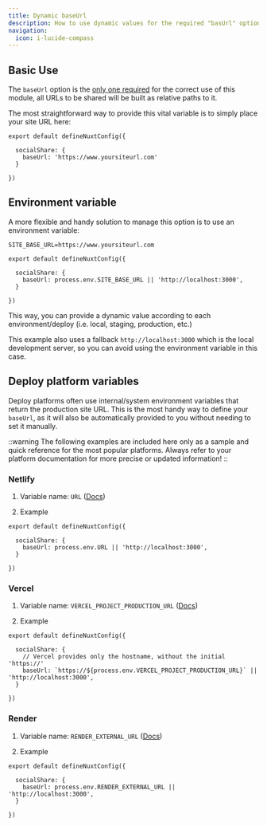 ```yaml
---
title: Dynamic baseUrl
description: How to use dynamic values for the required "basUrl" option
navigation:
  icon: i-lucide-compass
---
```


## Basic Use

The `baseUrl` option is the [only one required](/getting-started/options#options) for the correct use of this module, all URLs to be shared will be built as relative paths to it.

The most straightforward way to provide this vital variable is to simply place your site URL here:

```ts[nuxt.config.ts]
export default defineNuxtConfig({

  socialShare: {
    baseUrl: 'https://www.yoursiteurl.com'
  }

})
```

## Environment variable

A more flexible and handy solution to manage this option is to use an environment variable:

```ini[.env]
SITE_BASE_URL=https://www.yoursiteurl.com
```

```ts[nuxt.config.ts]
export default defineNuxtConfig({

  socialShare: {
    baseUrl: process.env.SITE_BASE_URL || 'http://localhost:3000',
  }

})
```

This way, you can provide a dynamic value according to each environment/deploy (i.e. local, staging, production, etc.)

This example also uses a fallback `http://localhost:3000` which is the local development server, so you can avoid using the environment variable in this case.

## Deploy platform variables

Deploy platforms often use internal/system environment variables that return the production site URL. This is the most handy way to define your `baseUrl`, as it will also be automatically provided to you without needing to set it manually.

::warning
The following examples are included here only as a sample and quick reference for the most popular platforms. Always refer to your platform documentation for more precise or updated information!
::

### Netlify

1. Variable name: `URL` ([Docs](https://docs.netlify.com/configure-builds/environment-variables/#deploy-urls-and-metadata))

2. Example

```ts[nuxt.config.ts]
export default defineNuxtConfig({

  socialShare: {
    baseUrl: process.env.URL || 'http://localhost:3000',
  }

})
```

### Vercel

1. Variable name: `VERCEL_PROJECT_PRODUCTION_URL` ([Docs](https://vercel.com/docs/projects/environment-variables/system-environment-variables#VERCEL_PROJECT_PRODUCTION_URL))

2. Example

```ts[nuxt.config.ts]
export default defineNuxtConfig({

  socialShare: {
    // Vercel provides only the hostname, without the initial 'https://'
    baseUrl: `https://${process.env.VERCEL_PROJECT_PRODUCTION_URL}` || 'http://localhost:3000',
  }

})
```

### Render

1. Variable name: `RENDER_EXTERNAL_URL` ([Docs](https://docs.render.com/environment-variables#all-runtimes))

2. Example

```ts[nuxt.config.ts]
export default defineNuxtConfig({

  socialShare: {
    baseUrl: process.env.RENDER_EXTERNAL_URL || 'http://localhost:3000',
  }

})
```
